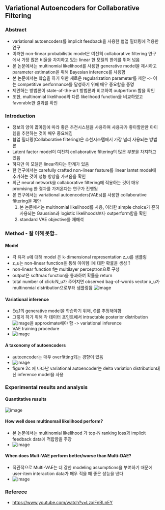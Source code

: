 ## Variational Autoencoders for Collaborative Filtering

### Abstract
- variational autoencoders를 implicit feedback을 사용한 협업 필터링에 적용한 연구
- 이러한 non-linear probabilistic model은 여전히 collaborative filtering 연구에서 가장 많은 비율을 차지하고 있는 linear 한 모델의 한계를 뛰어 넘음
- 본 논문에서는 multinomial likelihood를 사용한 generative model을 제시하고 parameter estimation을 위해 Bayesian inference를 사용함
- 본 논문에서는 학습을 하기 위한 새로운 regularization parameter를 제안 -> 이는 competitive performance를 달성하기 위해 매우 중요함을 증명
- 제안하는 방법론이 state-of-the-art 방법론과 비교하여 outperform 함을 확인
- 또한, multinomial likelihood와 다른 likelihood function을 비교하였고 favorable한 결과를 확인

### Introduction
- 정보의 양이 많아짐에 따라 좋은 추천시스템을 사용하여 사용자가 좋아할만한 아이템을 추천하는 것이 매우 중요해짐
- 협업 필터링(Collaborative filtering)은 추천시스템에서 가장 널리 사용되는 방법론
- Latent factor model이 여전히 collaborative filtering의 많은 부분을 차지하고 있음
- 하지만 이 모델은 linear하다는 한계가 있음
- 한 연구에서는 carefully crafted non-linear feature를 linear lantet model에 추가하는 것이 성능 향상을 가져옴을 확인
- 최근 neural network을 collaborative filtering에 적용하는 것이 매우 promising 한 결과를 가져온다는 연구가 진행됨
- 본 연구에서는 variational autoencoders(VAEs)를 사용한 collaborative filtering을 제안
  1) 본 논문에서는 multinomial likelihood를 사용, 이러한 simple choice가 흔히 사용되는 Gaussian과 logistic likelihoods보다 outperform함을 확인
  2) standard VAE objective를 재해석

### Method - 잘 이해 못함..
#### Model
- 각 유저 u에 대해 model 은 k-dimensional representation z_u를 샘플링
- z_u는 non-linear function을 통해 아이템 I에 대한 확률을 생성 ?
- non-linear function f는 multilayer perceptron으로 구성
- output은 softmax function을 통과하여 확률을 return
- total number of click:N_u가 주어지면 observed bag-of-words vector x_u가 multinomial distribution으로부터 샘플링됨
![image](https://user-images.githubusercontent.com/48814946/113852427-84ff0380-97d7-11eb-93c8-7c3e1f36fd84.png)


#### Variational inference
- Eq.1의 generative model을 학습하기 위해, Θ를 추정해야함
- 그렇게 하기 위해 각 데이터 포인트에서 intractable posterior distribution ![image](https://user-images.githubusercontent.com/48814946/113852759-deffc900-97d7-11eb-8cbf-899115889a03.png)을 approximate해야 함 -> variational inference
- VAE training procedure
- ![image](https://user-images.githubusercontent.com/48814946/113853199-5a617a80-97d8-11eb-81be-2a809340affe.png)

#### A taxonomy of autoencoders
- autoencoder는 매우 overfitting되는 경향이 있음
- ![image](https://user-images.githubusercontent.com/48814946/113854515-e7f19a00-97d9-11eb-8b16-6b9ae07edb86.png)
- figure 2c 에 나타난 variational autoencoder는 delta variation distribution대신 inference model을 사용

### Experimental results and analysis
#### Quantitative results
![image](https://user-images.githubusercontent.com/48814946/113855866-7fa3b800-97db-11eb-90bd-6942b2163fc8.png)

#### How well does multinomail likelihood perform?
- 본 논문에서는 multinomial likelihood 가 top-N ranking loss과 implicit feedback data에 적합함을 주장
- ![image](https://user-images.githubusercontent.com/48814946/113856343-11132a00-97dc-11eb-96b7-0ee29decc8b8.png)

#### When does Mult-VAE perform better/worse than Multi-DAE?
- 직관적으로 Multi-VAE는 더 강한 modeling assumptions을 부여하기 때문에 user-item interaction data가 매우 적을 때 좋은 성능을 낸다
- ![image](https://user-images.githubusercontent.com/48814946/113856992-ec6b8200-97dc-11eb-9fa1-ff47f4827a15.png)




### Referece
- https://www.youtube.com/watch?v=LzxiFnBLnEY
